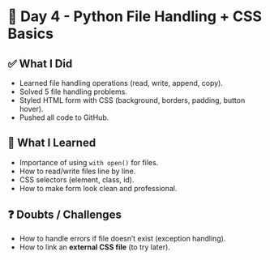 # 📅 Day 4 - Python File Handling + CSS Basics

## ✅ What I Did
- Learned file handling operations (read, write, append, copy).
- Solved 5 file handling problems.
- Styled HTML form with CSS (background, borders, padding, button hover).
- Pushed all code to GitHub.

## 📘 What I Learned
- Importance of using `with open()` for files.
- How to read/write files line by line.
- CSS selectors (element, class, id).
- How to make form look clean and professional.

## ❓ Doubts / Challenges
- How to handle errors if file doesn’t exist (exception handling).
- How to link an **external CSS file** (to try later).